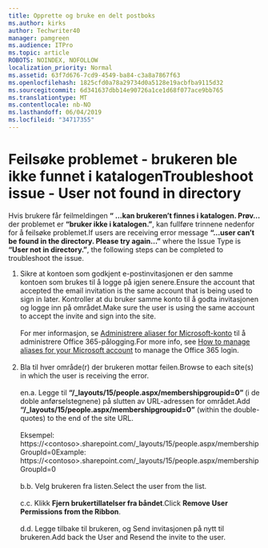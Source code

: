 ```yaml
---
title: Opprette og bruke en delt postboks
ms.author: kirks
author: Techwriter40
manager: pamgreen
ms.audience: ITPro
ms.topic: article
ROBOTS: NOINDEX, NOFOLLOW
localization_priority: Normal
ms.assetid: 63f7d676-7cd9-4549-ba84-c3a8a7867f63
ms.openlocfilehash: 1825cfd0a78a29734d0a5128e19acbfba9115d32
ms.sourcegitcommit: 6d341637dbb14e90726a1ce1d68f077ace9bb765
ms.translationtype: MT
ms.contentlocale: nb-NO
ms.lasthandoff: 06/04/2019
ms.locfileid: "34717355"
---
```

# <a name="troubleshoot-issue---user-not-found-in-directory"></a><span data-ttu-id="846d3-102">Feilsøke problemet - brukeren ble ikke funnet i katalogen</span><span class="sxs-lookup"><span data-stu-id="846d3-102">Troubleshoot issue - User not found in directory</span></span>

<p><span data-ttu-id="846d3-103">Hvis brukere får feilmeldingen <strong> &ldquo; &hellip;kan brukeren&rsquo;t finnes i katalogen. Prøv&hellip; </strong> der problemet er <strong> &ldquo;bruker ikke i katalogen.&rdquo;</strong>, kan fullføre trinnene nedenfor for å feilsøke problemet.</span><span class="sxs-lookup"><span data-stu-id="846d3-103">If users are receiving error message <strong>&ldquo;&hellip;user can&rsquo;t be found in the directory. Please try again&hellip;&rdquo;</strong> where the Issue Type is <strong>&ldquo;User not in directory.&rdquo;</strong>, the following steps can be completed to troubleshoot the issue.</span></span></p> <ol> <li><span data-ttu-id="846d3-104">Sikre at kontoen som godkjent e-postinvitasjonen er den samme kontoen som brukes til å logge på igjen senere.</span><span class="sxs-lookup"><span data-stu-id="846d3-104">Ensure the account that accepted the email invitation is the same account that is being used to sign in later.</span></span> <span data-ttu-id="846d3-105">Kontroller at du bruker samme konto til å godta invitasjonen og logge inn på området.</span><span class="sxs-lookup"><span data-stu-id="846d3-105">Make sure the user is using the same account to accept the invite and sign into the site.</span></span> <br /><br /><span data-ttu-id="846d3-106">For mer informasjon, se <a href="https://support.microsoft.com/en-us/help/12407/microsoft-account-how-to-manage-aliases">Administrere aliaser for Microsoft-konto</a> til å administrere Office 365-pålogging.</span><span class="sxs-lookup"><span data-stu-id="846d3-106">For more info, see <a href="https://support.microsoft.com/en-us/help/12407/microsoft-account-how-to-manage-aliases">How to manage aliases for your Microsoft account</a> to manage the Office 365 login.</span></span> <br /><br /></li> <li><span data-ttu-id="846d3-107">Bla til hver område(r) der brukeren mottar feilen.</span><span class="sxs-lookup"><span data-stu-id="846d3-107">Browse to each site(s) in which the user is receiving the error.</span></span> <br /><br /><span data-ttu-id="846d3-108">en.</span><span class="sxs-lookup"><span data-stu-id="846d3-108">a.</span></span> <span data-ttu-id="846d3-109">Legge til <strong> &ldquo;/_layouts/15/people.aspx/membershipgroupid=0&rdquo; </strong> (i de doble anførselstegnene) på slutten av URL-adressen for området.</span><span class="sxs-lookup"><span data-stu-id="846d3-109">Add <strong>&ldquo;/_layouts/15/people.aspx/membershipgroupid=0&rdquo;</strong> (within the double-quotes) to the end of the site URL.</span></span> <br /><br /><span data-ttu-id="846d3-110">Eksempel: https://&lt;contoso&gt;.sharepoint.com/_layouts/15/people.aspx/membershipGroupId=0</span><span class="sxs-lookup"><span data-stu-id="846d3-110">Example: https://&lt;contoso&gt;.sharepoint.com/_layouts/15/people.aspx/membershipGroupId=0</span></span> <br /><br /><span data-ttu-id="846d3-111">b.</span><span class="sxs-lookup"><span data-stu-id="846d3-111">b.</span></span> <span data-ttu-id="846d3-112">Velg brukeren fra listen.</span><span class="sxs-lookup"><span data-stu-id="846d3-112">Select the user from the list.</span></span> <br /><br /><span data-ttu-id="846d3-113">c.</span><span class="sxs-lookup"><span data-stu-id="846d3-113">c.</span></span> <span data-ttu-id="846d3-114">Klikk <strong>Fjern brukertillatelser fra båndet</strong>.</span><span class="sxs-lookup"><span data-stu-id="846d3-114">Click <strong>Remove User Permissions from the Ribbon</strong>.</span></span> <br /><br /><span data-ttu-id="846d3-115">d.</span><span class="sxs-lookup"><span data-stu-id="846d3-115">d.</span></span> <span data-ttu-id="846d3-116">Legge tilbake til brukeren, og Send invitasjonen på nytt til brukeren.</span><span class="sxs-lookup"><span data-stu-id="846d3-116">Add back the User and Resend the invite to the user.</span></span></li> </ol>

